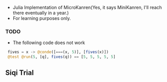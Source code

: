 * Julia Implementation of MicroKanren(Yes, it says MiniKanren, I'll reach there eventually in a year.)
* For learning purposes only.


### TODO
* The following code does not work

```julia
 fives = x -> @conde([===(x, 5)], [fives(x)])
 @test @run(5, [q], fives(q)) == [5, 5, 5, 5, 5]

```

## Siqi Trial
